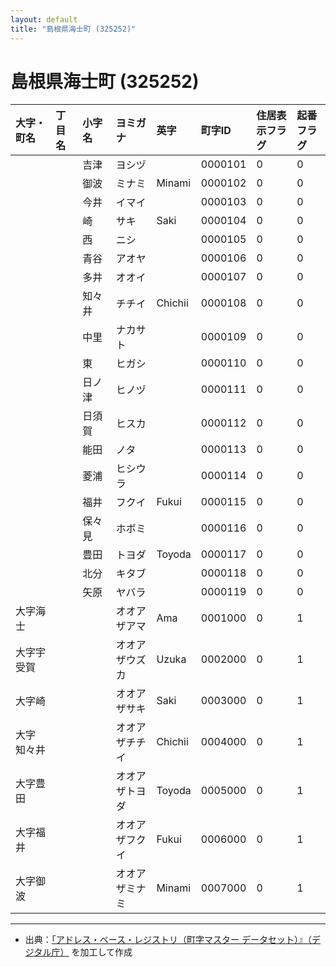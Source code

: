 ```yaml
---
layout: default
title: "島根県海士町 (325252)"
---
```


# 島根県海士町 (325252)

| 大字・町名 | 丁目名 | 小字名 | ヨミガナ | 英字 | 町字ID | 住居表示フラグ | 起番フラグ |
|:---|:---|:---|:---|:---|:---|:---|:---|
|  |  | 吉津 | ヨシヅ |  | 0000101 | 0 | 0 |
|  |  | 御波 | ミナミ | Minami | 0000102 | 0 | 0 |
|  |  | 今井 | イマイ |  | 0000103 | 0 | 0 |
|  |  | 崎 | サキ | Saki | 0000104 | 0 | 0 |
|  |  | 西 | ニシ |  | 0000105 | 0 | 0 |
|  |  | 青谷 | アオヤ |  | 0000106 | 0 | 0 |
|  |  | 多井 | オオイ |  | 0000107 | 0 | 0 |
|  |  | 知々井 | チチイ | Chichii | 0000108 | 0 | 0 |
|  |  | 中里 | ナカサト |  | 0000109 | 0 | 0 |
|  |  | 東 | ヒガシ |  | 0000110 | 0 | 0 |
|  |  | 日ノ津 | ヒノヅ |  | 0000111 | 0 | 0 |
|  |  | 日須賀 | ヒスカ |  | 0000112 | 0 | 0 |
|  |  | 能田 | ノタ |  | 0000113 | 0 | 0 |
|  |  | 菱浦 | ヒシウラ |  | 0000114 | 0 | 0 |
|  |  | 福井 | フクイ | Fukui | 0000115 | 0 | 0 |
|  |  | 保々見 | ホボミ |  | 0000116 | 0 | 0 |
|  |  | 豊田 | トヨダ | Toyoda | 0000117 | 0 | 0 |
|  |  | 北分 | キタブ |  | 0000118 | 0 | 0 |
|  |  | 矢原 | ヤバラ |  | 0000119 | 0 | 0 |
| 大字海士 |  |  | オオアザアマ | Ama | 0001000 | 0 | 1 |
| 大字宇受賀 |  |  | オオアザウズカ | Uzuka | 0002000 | 0 | 1 |
| 大字崎 |  |  | オオアザサキ | Saki | 0003000 | 0 | 1 |
| 大字知々井 |  |  | オオアザチチイ | Chichii | 0004000 | 0 | 1 |
| 大字豊田 |  |  | オオアザトヨダ | Toyoda | 0005000 | 0 | 1 |
| 大字福井 |  |  | オオアザフクイ | Fukui | 0006000 | 0 | 1 |
| 大字御波 |  |  | オオアザミナミ | Minami | 0007000 | 0 | 1 |

---

- 出典：[「アドレス・ベース・レジストリ（町字マスター データセット）』（デジタル庁）](https://www.digital.go.jp/policies/base_registry_address/) を加工して作成
